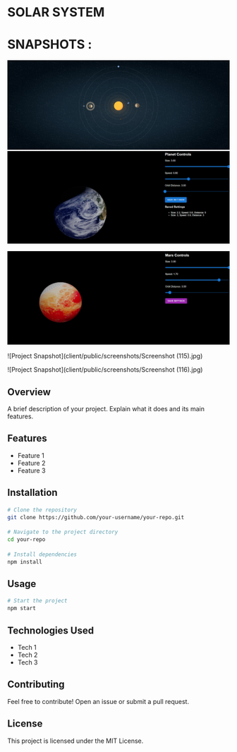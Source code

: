 # SOLAR SYSTEM

# SNAPSHOTS : 

![Project Snapshot](https://raw.githubusercontent.com/himanshsood/solar-system/main/client/public/Screenshot%20(112).png)
![Project Snapshot](https://raw.githubusercontent.com/himanshsood/solar-system/main/client/public/Screenshot%20(115).png)

![Project Snapshot](https://raw.githubusercontent.com/himanshsood/solar-system/main/client/public/Screenshot%20(116).png)




![Project Snapshot](client/public/screenshots/Screenshot (115).jpg)

![Project Snapshot](client/public/screenshots/Screenshot (116).jpg)


## Overview
A brief description of your project. Explain what it does and its main features.

## Features
- Feature 1
- Feature 2
- Feature 3

## Installation
```sh
# Clone the repository
git clone https://github.com/your-username/your-repo.git

# Navigate to the project directory
cd your-repo

# Install dependencies
npm install
```

## Usage
```sh
# Start the project
npm start
```

## Technologies Used
- Tech 1
- Tech 2
- Tech 3

## Contributing
Feel free to contribute! Open an issue or submit a pull request.

## License
This project is licensed under the MIT License.

